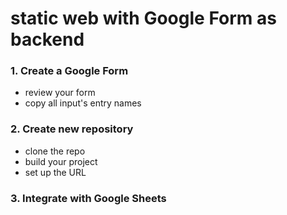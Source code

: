 # static web with Google Form as backend

### 1. Create a Google Form
* review your form
* copy all input's entry names


### 2. Create new repository
* clone the repo
* build your project
* set up the URL

### 3. Integrate with Google Sheets